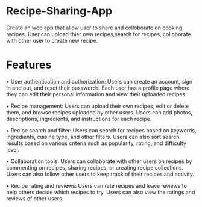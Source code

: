 # Recipe-Sharing-App
Create an web app that allow user to share and colloborate on cooking recipes. User can upload thier own recipes,search for recipes, colloborate with other user to create new recipe.  


# Features 

•	User authentication and authorization: 
Users can create an account, sign in and out, and reset their passwords. Each user has a profile page where they can edit their personal information and view their uploaded recipes.

•	Recipe management: 
Users can upload their own recipes, edit or delete them, and browse recipes uploaded by other users. Users can add photos, descriptions, ingredients, and instructions for each recipe.

•	Recipe search and filter: 
Users can search for recipes based on keywords, ingredients, cuisine type, and other filters. Users can also sort search results based on various criteria such as popularity, rating, and difficulty level.

•	Collaboration tools: 
Users can collaborate with other users on recipes by commenting on recipes, sharing recipes, or creating recipe collections. Users can also follow other users to keep track of their recipes and activity.

•	Recipe rating and reviews: 
Users can rate recipes and leave reviews to help others decide which recipes to try. Users can also view the ratings and reviews of other users.
